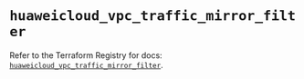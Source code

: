 # `huaweicloud_vpc_traffic_mirror_filter`

Refer to the Terraform Registry for docs: [`huaweicloud_vpc_traffic_mirror_filter`](https://registry.terraform.io/providers/huaweicloud/huaweicloud/1.71.1/docs/resources/vpc_traffic_mirror_filter).
